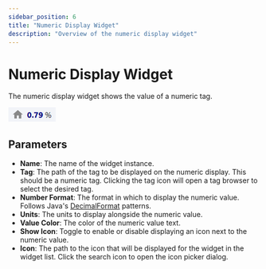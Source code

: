 ```yaml
---
sidebar_position: 6
title: "Numeric Display Widget"
description: "Overview of the numeric display widget"
---
```


# Numeric Display Widget

The numeric display widget shows the value of a numeric tag.

![numeric_display_widget.png](../../../../static/img/docs/user-guides/dashboard-guide/preconfigured-widgets/numeric_display_widget.png)

## Parameters

- **Name**: The name of the widget instance.
- **Tag**: The path of the tag to be displayed on the numeric display. This should be a numeric tag. Clicking the tag icon will open
 a tag browser to select the desired tag.
- **Number Format**: The format in which to display the numeric value. Follows Java's 
[DecimalFormat](https://docs.oracle.com/javase/8/docs/api/java/text/DecimalFormat.html) patterns.
- **Units**: The units to display alongside the numeric value.
- **Value Color**: The color of the numeric value text.
- **Show Icon**: Toggle to enable or disable displaying an icon next to the numeric value.
- **Icon**: The path to the icon that will be displayed for the widget in the widget list. Click the search icon to
  open the icon picker dialog.